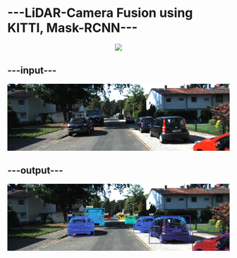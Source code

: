 # ---LiDAR-Camera Fusion using KITTI, Mask-RCNN---
<p align=center>
 <img src="output.gif"/>
</p>

## ---input---
![input](/download1.png)

## ---output---
![output](/download2.png)
